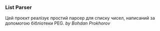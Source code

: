 ### List Parser
Цей проєкт реалізує простий парсер для списку чисел, написаний за допомогою бібліотеки PEG.
*by Bohdan Prokhorov*

